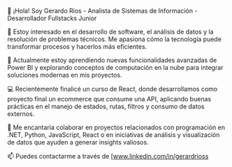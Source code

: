 👋 ¡Hola! Soy Gerardo Rios - Analista de Sistemas de Información - Desarrollador Fullstacks Junior

👀 Estoy interesado en el desarrollo de software, el análisis de datos y la resolución de problemas técnicos. Me apasiona cómo la tecnología puede transformar procesos y hacerlos más eficientes.

🌱 Actualmente estoy aprendiendo nuevas funcionalidades avanzadas de Power BI y explorando conceptos de computación en la nube para integrar soluciones modernas en mis proyectos.

💻 Recientemente finalicé un curso de React, donde desarrollamos como proyecto final un ecommerce que consume una API, aplicando buenas prácticas en el manejo de estados, rutas, filtros y consumo de datos externos.

💞️ Me encantaría colaborar en proyectos relacionados con programación en .NET, Python, JavaScript, React o en iniciativas de análisis y visualización de datos que ayuden a generar insights valiosos.

📫 Puedes contactarme a través de [www.linkedin.com/in/gerardrioss
